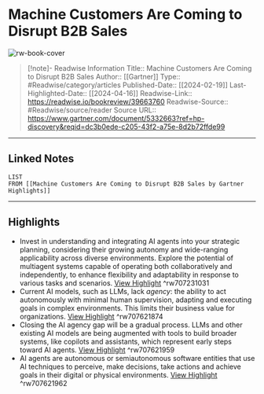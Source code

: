 # Machine Customers Are Coming to Disrupt B2B Sales

![rw-book-cover](https://emtemp.gcom.cloud/ngw/globalassets/gartner-tile.jpg)
<br>
>[!note]- Readwise Information
>Title:: Machine Customers Are Coming to Disrupt B2B Sales
>Author:: [[Gartner]]
>Type:: #Readwise/category/articles
>Published-Date:: [[2024-02-19]]
>Last-Highlighted-Date:: [[2024-04-16]]
>Readwise-Link:: https://readwise.io/bookreview/39663760
>Readwise-Source:: #Readwise/source/reader
>Source URL:: https://www.gartner.com/document/5332663?ref=hp-discovery&reqid=dc3b0ede-c205-43f2-a75e-8d2b72ffde99
--- 

## Linked Notes
```dataview
LIST
FROM [[Machine Customers Are Coming to Disrupt B2B Sales by Gartner Highlights]]
```

---

## Highlights
- Invest in understanding and integrating AI agents into your strategic planning, considering their growing autonomy and wide-ranging applicability across diverse environments. Explore the potential of multiagent systems capable of operating both collaboratively and independently, to enhance flexibility and adaptability in response to various tasks and scenarios. [View Highlight](https://readwise.io/open/707231031) ^rw707231031
- Current AI models, such as LLMs, lack *agency*: the ability to act autonomously with minimal human supervision, adapting and executing goals in complex environments. This limits their business value for organizations. [View Highlight](https://readwise.io/open/707621874) ^rw707621874
- Closing the AI agency gap will be a gradual process. LLMs and other existing AI models are being augmented with tools to build broader systems, like copilots and assistants, which represent early steps toward AI agents. [View Highlight](https://readwise.io/open/707621959) ^rw707621959
- AI agents are autonomous or semiautonomous software entities that use AI techniques to perceive, make decisions, take actions and achieve goals in their digital or physical environments. [View Highlight](https://readwise.io/open/707621962) ^rw707621962

